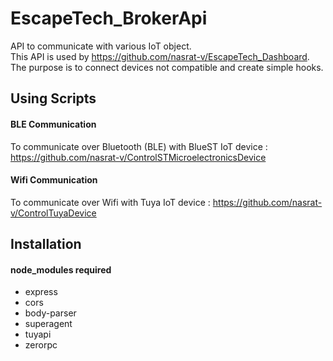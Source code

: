 # EscapeTech_BrokerApi
API to communicate with various IoT object.  
This API is used by https://github.com/nasrat-v/EscapeTech_Dashboard.  
The purpose is to connect devices not compatible and create simple hooks.

## Using Scripts

#### BLE Communication
To communicate over Bluetooth (BLE) with BlueST IoT device : https://github.com/nasrat-v/ControlSTMicroelectronicsDevice

#### Wifi Communication
To communicate over Wifi with Tuya IoT device : https://github.com/nasrat-v/ControlTuyaDevice

## Installation

#### node_modules required
- express
- cors
- body-parser
- superagent
- tuyapi
- zerorpc
